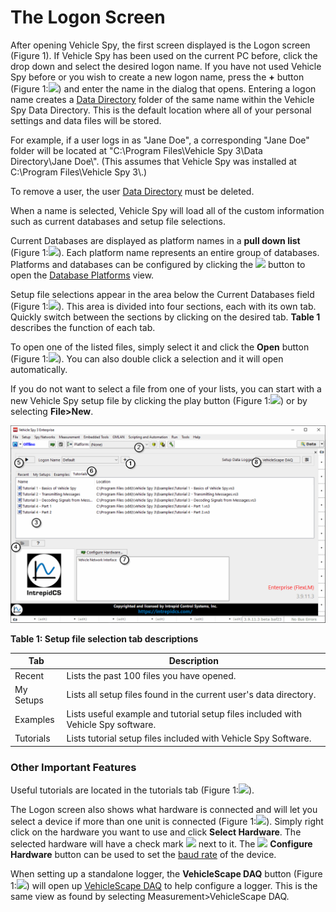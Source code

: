 # The Logon Screen

After opening Vehicle Spy, the first screen displayed is the Logon screen (Figure 1). If Vehicle Spy has been used on the current PC before, click the drop down and select the desired logon name. If you have not used Vehicle Spy before or you wish to create a new logon name, press the **+** button (Figure 1:![](https://cdn.intrepidcs.net/support/VehicleSpy/assets/smOne.gif)) and enter the name in the dialog that opens. Entering a logon name creates a [Data Directory](../../basic-operation-of-vehicle-spy/data-directory.md) folder of the same name within the Vehicle Spy Data Directory. This is the default location where all of your personal settings and data files will be stored.

For example, if a user logs in as "Jane Doe", a corresponding "Jane Doe" folder will be located at "C:\Program Files\Vehicle Spy 3\Data Directory\Jane Doe\\". (This assumes that Vehicle Spy was installed at C:\Program Files\Vehicle Spy 3\\.)

To remove a user, the user [Data Directory](../../basic-operation-of-vehicle-spy/data-directory.md) must be deleted.

When a name is selected, Vehicle Spy will load all of the custom information such as current databases and setup file selections.

Current Databases are displayed as platform names in a **pull down list** (Figure 1:![](https://cdn.intrepidcs.net/support/VehicleSpy/assets/smTwo.gif)). Each platform name represents an entire group of databases. Platforms and databases can be configured by clicking the ![](https://cdn.intrepidcs.net/support/VehicleSpy/assets/DatabaseIcon.gif) button to open the [Database Platforms](https://github.com/intrepidcs/VSpy3-Docs/blob/main/main-menu-setup/network-databases.md) view.

Setup file selections appear in the area below the Current Databases field (Figure 1:![](https://cdn.intrepidcs.net/support/VehicleSpy/assets/smThree.gif)). This area is divided into four sections, each with its own tab. Quickly switch between the sections by clicking on the desired tab. **Table 1** describes the function of each tab.

To open one of the listed files, simply select it and click the **Open** button (Figure 1:![](https://cdn.intrepidcs.net/support/VehicleSpy/assets/smFour.gif)). You can also double click a selection and it will open automatically.

If you do not want to select a file from one of your lists, you can start with a new Vehicle Spy setup file by clicking the play button (Figure 1:![](https://cdn.intrepidcs.net/support/VehicleSpy/assets/smFive.gif)) or by selecting **File>New**.

![Figure 1: The Logon screen lets you customize Vehicle Spy and quickly find setup files](../../.gitbook/assets/spylogon.gif)

**Table 1: Setup file selection tab descriptions**

| Tab       | Description                                                                       |
| --------- | --------------------------------------------------------------------------------- |
| Recent    | Lists the past 100 files you have opened.                                         |
| My Setups | Lists all setup files found in the current user's data directory.                 |
| Examples  | Lists useful example and tutorial setup files included with Vehicle Spy software. |
| Tutorials | Lists tutorial setup files included with Vehicle Spy Software.                    |

### Other Important Features

Useful tutorials are located in the tutorials tab (Figure 1:![](https://cdn.intrepidcs.net/support/VehicleSpy/assets/smSix.gif)).

The Logon screen also shows what hardware is connected and will let you select a device if more than one unit is connected (Figure 1:![](https://cdn.intrepidcs.net/support/VehicleSpy/assets/smSeven.gif)). Simply right click on the hardware you want to use and click **Select Hardware**. The selected hardware will have a check mark ![](https://cdn.intrepidcs.net/support/VehicleSpy/assets/chkFilter.gif) next to it. The ![](https://cdn.intrepidcs.net/support/VehicleSpy/assets/ConfigureHWIcon.gif) **Configure Hardware** button can be used to set the [baud rate](https://github.com/intrepidcs/VSpy3-Docs/blob/main/main-menu-spy-networks/networks/setup-a-network.md) of the device.

When setting up a standalone logger, the **VehicleScape DAQ** button (Figure 1:![](https://cdn.intrepidcs.net/support/VehicleSpy/assets/smEight.gif)) will open up [VehicleScape DAQ](https://github.com/intrepidcs/VSpy3-Docs/blob/main/main-menu-measurement/vehiclescape-daq/README.md) to help configure a logger. This is the same view as found by selecting Measurement>VehicleScape DAQ.
